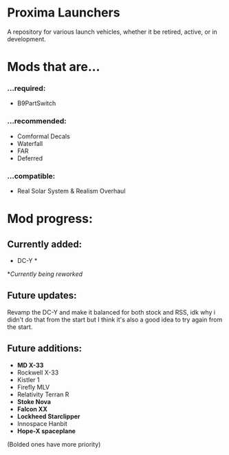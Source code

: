 # Proxima Launchers
A repository for various launch vehicles, whether it be retired, active, or in development.

# Mods that are...
### ...required:
- B9PartSwitch

### ...recommended:
- Comformal Decals
- Waterfall
- FAR
- Deferred

### ...compatible:
- Real Solar System & Realism Overhaul

# Mod progress:
## Currently added:
- DC-Y *

**Currently being reworked*

## Future updates:
Revamp the DC-Y and make it balanced for both stock and RSS, idk why i didn't do that from the start but I think it's also a good idea to try again from the start.

## Future additions:
- **MD X-33**
- Rockwell X-33
- Kistler 1
- Firefly MLV
- Relativity Terran R
- **Stoke Nova**
- **Falcon XX**
- **Lockheed Starclipper**
- Innospace Hanbit
- **Hope-X spaceplane**

(Bolded ones have more priority)
